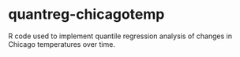quantreg-chicagotemp
====================

R code used to implement quantile regression analysis of changes in Chicago temperatures over time.
